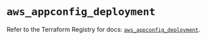 # `aws_appconfig_deployment`

Refer to the Terraform Registry for docs: [`aws_appconfig_deployment`](https://registry.terraform.io/providers/hashicorp/aws/6.12.0/docs/resources/appconfig_deployment).
